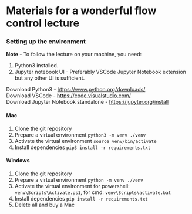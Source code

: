 # Materials for a wonderful flow control lecture


### Setting up the environment
**Note** - To follow the lecture on your machine, you need:
1. Python3 installed.
2. Jupyter notebook UI - Preferably VSCode Jupyter Notebook extension but any other UI is sufficient.

Download Python3 - https://www.python.org/downloads/ \
Download VSCode - https://code.visualstudio.com/ \
Download Jupyter Notebook standalone - https://jupyter.org/install

#### Mac
1. Clone the git repository
2. Prepare a virtual environment `python3 -m venv ./venv`
3. Activate the virtual environment `source venv/bin/activate`
4. Install dependencies `pip3 install -r requirements.txt`

#### Windows
1. Clone the git repository
2. Prepare a virtual environment `python -m venv ./venv`
3. Activate the virtual environment for powershell: `venv\Scripts\Activate.ps1`, for cmd: `venv\Scripts\activate.bat`
4. Install dependencies `pip install -r requirements.txt`
5. Delete all and buy a Mac
